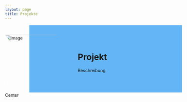 ```yaml
---
layout: page
title: Projekte
---
```


<style>
img {
  width: 14rem;
  display: block;
  max-height: 10rem;
  clip-path: polygon(75% 0%, 100% 50%, 75% 100%, 0% 100%, 25% 50%, 0% 0%);
}
  
.card {
  background: #64B5F6;
  width: 100%;
  min-height: 14rem;
  position: relative;
  margin-left: 5rem
}
  
.row {
  display: flex;
  align-items: center;
}

.card_image {
  margin-left: -5rem;
}
  
.card_details {
  margin: 1rem;
}
</style>

<div class="container">
  <div class="card row">
    <div class="card_image">
      <img src="https://via.placeholder.com/100" alt="image">
    </div>
    <div class="card_details">
      <h1>Projekt</h1>
      <p>
        Beschreibung
      </p>
    </div>
  </div>
</div>


<div class="o-grid__col--center">
  Center
</div>
